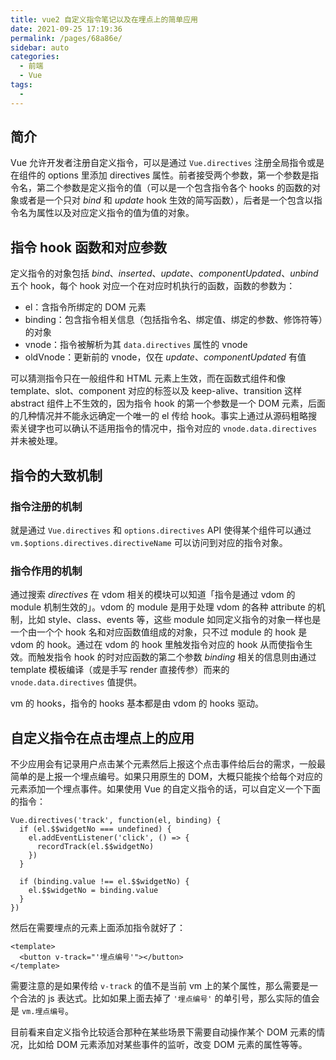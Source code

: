 ```yaml
---
title: vue2 自定义指令笔记以及在埋点上的简单应用
date: 2021-09-25 17:19:36
permalink: /pages/68a86e/
sidebar: auto
categories:
  - 前端
  - Vue
tags:
  - 
---
```


## 简介

Vue 允许开发者注册自定义指令，可以是通过 `Vue.directives` 注册全局指令或是在组件的 options 里添加 directives 属性。前者接受两个参数，第一个参数是指令名，第二个参数是定义指令的值（可以是一个包含指令各个 hooks 的函数的对象或者是一个只对 _bind_ 和 _update_ hook 生效的简写函数），后者是一个包含以指令名为属性以及对应定义指令的值为值的对象。

## 指令 hook 函数和对应参数

定义指令的对象包括 _bind_、_inserted_、_update_、_componentUpdated_、_unbind_ 五个 hook，每个 hook 对应一个在对应时机执行的函数，函数的参数为：

- el：含指令所绑定的 DOM 元素
- binding：包含指令相关信息（包括指令名、绑定值、绑定的参数、修饰符等）的对象
- vnode：指令被解析为其 `data.directives` 属性的 vnode
- oldVnode：更新前的 vnode，仅在 _update_、_componentUpdated_ 有值

可以猜测指令只在一般组件和 HTML 元素上生效，而在函数式组件和像 template、slot、component 对应的标签以及 keep-alive、transition 这样 abstract 组件上不生效的，因为指令 hook 的第一个参数是一个 DOM 元素，后面的几种情况并不能永远确定一个唯一的 el 传给 hook。事实上通过从源码粗略搜索关键字也可以确认不适用指令的情况中，指令对应的 `vnode.data.directives` 并未被处理。

## 指令的大致机制

### 指令注册的机制

就是通过 `Vue.directives` 和 `options.directives` API 使得某个组件可以通过 `vm.$options.directives.directiveName` 可以访问到对应的指令对象。

### 指令作用的机制

通过搜索 _directives_ 在 vdom 相关的模块可以知道「指令是通过 vdom 的 module 机制生效的」。vdom 的 module 是用于处理 vdom 的各种 attribute 的机制，比如 style、class、events 等，这些 module 如同定义指令的对象一样也是一个由一个个 hook 名和对应函数值组成的对象，只不过 module 的 hook 是 vdom 的 hook。通过在 vdom 的 hook 里触发指令对应的 hook 从而使指令生效。而触发指令 hook 的时对应函数的第二个参数 _binding_ 相关的信息则由通过 template 模板编译（或是手写 render 直接传参）而来的 `vnode.data.directives` 值提供。

vm 的 hooks，指令的 hooks 基本都是由 vdom 的 hooks 驱动。

## 自定义指令在点击埋点上的应用

不少应用会有记录用户点击某个元素然后上报这个点击事件给后台的需求，一般最简单的是上报一个埋点编号。如果只用原生的 DOM，大概只能挨个给每个对应的元素添加一个埋点事件。如果使用 Vue 的自定义指令的话，可以自定义一个下面的指令：

```
Vue.directives('track', function(el, binding) {
  if (el.$$widgetNo === undefined) {
    el.addEventListener('click', () => {
      recordTrack(el.$$widgetNo)
    })
  }

  if (binding.value !== el.$$widgetNo) {
    el.$$widgetNo = binding.value
  }
})
```

然后在需要埋点的元素上面添加指令就好了：

```
<template>
  <button v-track="'埋点编号'"></button>
</template>
```

需要注意的是如果传给 `v-track` 的值不是当前 vm 上的某个属性，那么需要是一个合法的 js 表达式。比如如果上面去掉了 `'埋点编号'` 的单引号，那么实际的值会是 `vm.埋点编号`。

目前看来自定义指令比较适合那种在某些场景下需要自动操作某个 DOM 元素的情况，比如给 DOM 元素添加对某些事件的监听，改变 DOM 元素的属性等等。
